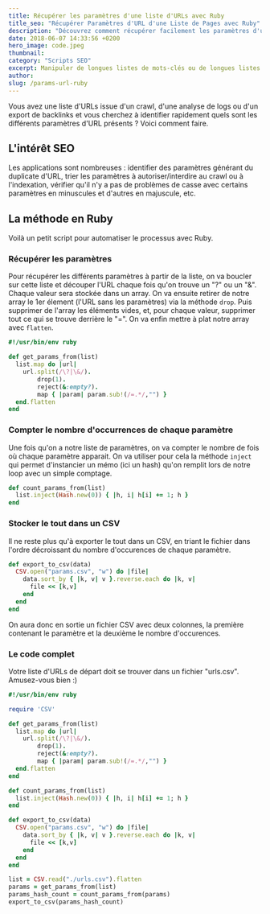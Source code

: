 ```yaml
---
title: Récupérer les paramètres d'une liste d'URLs avec Ruby
title_seo: "Récupérer Paramètres d'URL d'une Liste de Pages avec Ruby"
description: "Découvrez comment récupérer facilement les paramètres d'une liste d'URL. Un petit script Ruby Utile pour vos optimisations techniques SEO !"
date: 2018-06-07 14:33:56 +0200
hero_image: code.jpeg
thumbnail:
category: "Scripts SEO"
excerpt: Manipuler de longues listes de mots-clés ou de longues listes d'URL fait partie du quotidien d'un référenceur. Et quand on a des traitements récurrents à faire sur ces fichiers, on cherche souvent à automatiser. Un exemple ici avec l'extraction des paramètres depuis une liste d'URLs.
author:
slug: /params-url-ruby
---
```


Vous avez une liste d'URLs issue d'un crawl, d'une analyse de logs ou d'un export de backlinks et vous cherchez à identifier rapidement quels sont les différents paramètres d'URL présents ? Voici comment faire.

## L'intérêt SEO

Les applications sont nombreuses : identifier des paramètres générant du duplicate d'URL, trier les paramètres à autoriser/interdire au crawl ou à l'indexation, vérifier qu'il n'y a pas de problèmes de casse avec certains paramètres en minuscules et d'autres en majuscule, etc.

## La méthode en Ruby

Voilà un petit script pour automatiser le processus avec Ruby.

### Récupérer les paramètres

Pour récupérer les différents paramètres à partir de la liste, on va boucler sur cette liste et découper l'URL chaque fois qu'on trouve un "?" ou un "&". Chaque valeur sera stockée dans un array. On va ensuite retirer de notre array le 1er élement (l'URL sans les paramètres) via la méthode `drop`. Puis supprimer de l'array les éléments vides, et, pour chaque valeur, supprimer tout ce qui se trouve derrière le "=". On va enfin mettre à plat notre array avec `flatten`.

``` ruby
#!/usr/bin/env ruby

def get_params_from(list)
  list.map do |url|
    url.split(/\?|\&/).
        drop(1).
        reject(&:empty?).
        map { |param| param.sub!(/=.*/,"") }
  end.flatten
end
```

### Compter le nombre d'occurrences de chaque paramètre

Une fois qu'on a notre liste de paramètres, on va compter le nombre de fois où chaque paramètre apparait.
On va utiliser pour cela la méthode `inject` qui permet d'instancier un mémo (ici un hash) qu'on remplit lors de notre loop avec un simple comptage.

``` ruby
def count_params_from(list)
  list.inject(Hash.new(0)) { |h, i| h[i] += 1; h }
end
```

### Stocker le tout dans un CSV

Il ne reste plus qu'à exporter le tout dans un CSV, en triant le fichier dans l'ordre décroissant du nombre d'occurences de chaque paramètre.

``` ruby
def export_to_csv(data)
  CSV.open("params.csv", "w") do |file|
    data.sort_by { |k, v| v }.reverse.each do |k, v|
      file << [k,v]
    end
  end
end
```

On aura donc en sortie un fichier CSV avec deux colonnes, la première contenant le paramètre et la deuxième le nombre d'occurences.

### Le code complet

Votre liste d'URLs de départ doit se trouver dans un fichier "urls.csv". 
Amusez-vous bien :)

``` ruby
#!/usr/bin/env ruby

require 'CSV'

def get_params_from(list)
  list.map do |url|
    url.split(/\?|\&/).
        drop(1).
        reject(&:empty?).
        map { |param| param.sub!(/=.*/,"") }
  end.flatten
end

def count_params_from(list)
  list.inject(Hash.new(0)) { |h, i| h[i] += 1; h }
end

def export_to_csv(data)
  CSV.open("params.csv", "w") do |file|
    data.sort_by { |k, v| v }.reverse.each do |k, v|
      file << [k,v]
    end
  end
end

list = CSV.read("./urls.csv").flatten
params = get_params_from(list)
params_hash_count = count_params_from(params)
export_to_csv(params_hash_count)
```